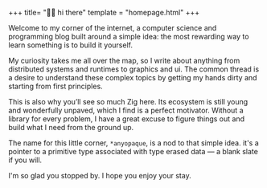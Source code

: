 +++
title= "👋🏻 hi there"
template = "homepage.html"
+++

Welcome to my corner of the internet, a computer science and programming blog built around a simple
idea: the most rewarding way to learn something is to build it yourself.

My curiosity takes me all over the map, so I write about anything from distributed systems and
runtimes to graphics and ui. The common thread is a desire to understand these complex topics by
getting my hands dirty and starting from first principles.

This is also why you’ll see so much Zig here. Its ecosystem is still young and wonderfully unpaved,
which I find is a perfect motivator. Without a library for every problem, I have a great excuse to
figure things out and build what I need from the ground up.

The name for this little corner, `*anyopaque`, is a nod to that simple idea. it's a pointer to a
primitive type associated with type erased data — a blank slate if you will.

I'm so glad you stopped by. I hope you enjoy your stay.
